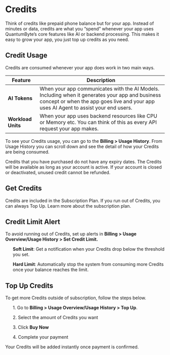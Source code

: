 # <strong>Credits</strong>

Think of credits like prepaid phone balance but for your app. Instead of minutes or data, credits are what you “spend” whenever your app uses QuantumByte’s core features like AI or backend processing. This makes it easy to grow your app, you just top up credits as you need.

## <strong>Credit Usage</strong>
<div class="list-point">
  <p>Credits are consumed whenever your app does work in two main ways.</p>
  </div>

| Feature                  | Description                                                              |
|--------------------------|--------------------------------------------------------------------------|
| **AI Tokens**             | When your app communicates with the AI Models. Including when it generates your app and business concept or when the app goes live and your app uses AI Agent to assist your end users.|
| **Workload Units**  |When your app uses backend resources like CPU or Memory etc. You can think of this as every API request your app makes.|

<div class="list-point">
  <p>To see your Credits usage, you can go to the <strong>Billing > Usage History</strong>. From Usage History you can scroll down and see the detail of how your Credits are being consumed.</p>
  <p>Credits that you have purchased do not have any expiry dates. The Credits will be available as long as your account is active. If your account is closed or deactivated, unused credit cannot be refunded.
  </p>
</div>

## <strong>Get Credits</strong>
<div class="list-point">
  <p>Credits are included in the Subscription Plan. If you run out of Credits, you can always Top Up. Learn more about the subscription plan.</p>
  </div>

## <strong>Credit Limit Alert</strong>
<div class="list-point">
  <p>To avoid running out of Credits, set up alerts in <strong>Billing > Usage Overview/Usage History > Set Credit Limit.</strong></p>
     <div class="list-point2">
     <ul><strong>Soft Limit</strong>: Get a notification when your Credits drop below the threshold you set.</ul>
     <ul><strong>Hard Limit</strong>: Automatically stop the system from consuming more Credits once your balance reaches the limit.</ul>
     </div>
  </div>

## <strong>Top Up Credits</strong>
<div class="list-point">
  <p>To get more Credits outside of subscription, follow the steps below.</p>
     <div class="list-point2">
     <ul>1. Go to <strong>Billing > Usage Overview/Usage History > Top Up</strong>.</ul>
     <ul>2. Select the amount of Credits you want</ul>
     <ul>3. Click <strong>Buy Now</strong></ul>
     <ul>4. Complete your payment</ul>
     </div>
     <p>Your Credits will be added instantly once payment is confirmed.</p>
  </div>